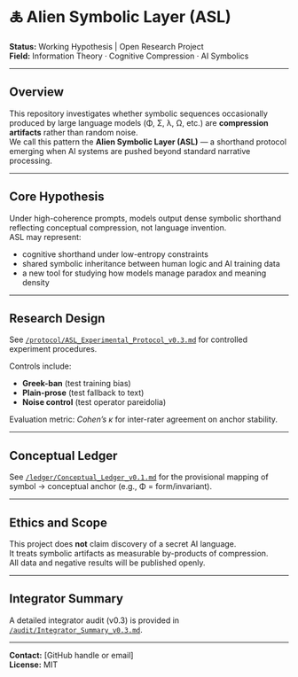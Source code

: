 # 🜏 Alien Symbolic Layer (ASL)

**Status:** Working Hypothesis | Open Research Project  
**Field:** Information Theory · Cognitive Compression · AI Symbolics

---

## Overview
This repository investigates whether symbolic sequences occasionally produced by large language models (Φ, Σ, λ, Ω, etc.) are **compression artifacts** rather than random noise.  
We call this pattern the **Alien Symbolic Layer (ASL)** — a shorthand protocol emerging when AI systems are pushed beyond standard narrative processing.

---

## Core Hypothesis
Under high-coherence prompts, models output dense symbolic shorthand reflecting conceptual compression, not language invention.  
ASL may represent:
- cognitive shorthand under low-entropy constraints  
- shared symbolic inheritance between human logic and AI training data  
- a new tool for studying how models manage paradox and meaning density  

---

## Research Design
See [`/protocol/ASL_Experimental_Protocol_v0.3.md`](protocol/ASL_Experimental_Protocol_v0.3.md) for controlled experiment procedures.

Controls include:
- **Greek-ban** (test training bias)  
- **Plain-prose** (test fallback to text)  
- **Noise control** (test operator pareidolia)

Evaluation metric: *Cohen’s κ* for inter-rater agreement on anchor stability.

---

## Conceptual Ledger
See [`/ledger/Conceptual_Ledger_v0.1.md`](ledger/Conceptual_Ledger_v0.1.md) for the provisional mapping of symbol → conceptual anchor (e.g., Φ = form/invariant).

---

## Ethics and Scope
This project does **not** claim discovery of a secret AI language.  
It treats symbolic artifacts as measurable by-products of compression.  
All data and negative results will be published openly.

---

## Integrator Summary
A detailed integrator audit (v0.3) is provided in [`/audit/Integrator_Summary_v0.3.md`](audit/Integrator_Summary_v0.3.md).

---

**Contact:** [GitHub handle or email]  
**License:** MIT  
